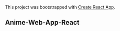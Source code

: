 This project was bootstrapped with [Create React App](https://github.com/facebook/create-react-app).

## Anime-Web-App-React


